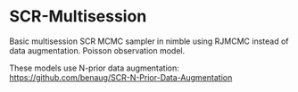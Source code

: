 # SCR-Multisession
Basic multisession SCR MCMC sampler in nimble using RJMCMC instead of data augmentation. Poisson observation model.

These models use N-prior data augmentation: https://github.com/benaug/SCR-N-Prior-Data-Augmentation
